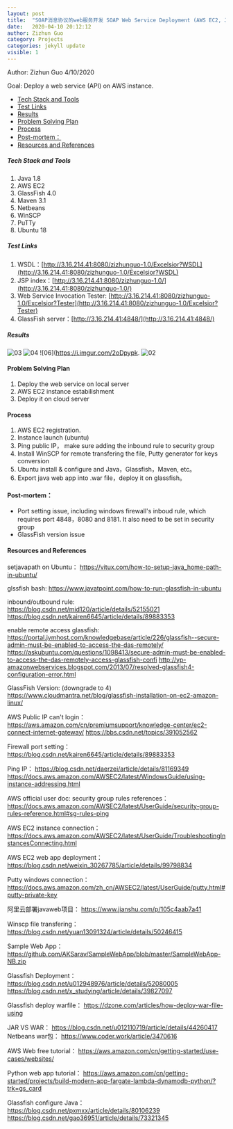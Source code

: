 ```yaml
---
layout: post
title:  "SOAP消息协议的web服务开发 SOAP Web Service Deployment (AWS EC2, JAVA)"
date:   2020-04-10 20:12:12
author: Zizhun Guo
category: Projects
categories: jekyll update
visible: 1
---
```


Author: Zizhun Guo 4/10/2020

Goal:
Deploy a web service (API) on AWS instance.
<!-- MarkdownTOC -->

- [Tech Stack and Tools](#tech-stack-and-tools)
- [Test Links](#test-links)
- [Results](#results)
- [Problem Solving Plan](#problem-solving-plan)
- [Process](#process)
- [Post-mortem：](#post-mortem%EF%BC%9A)
- [Resources and References](#resources-and-references)

<!-- /MarkdownTOC -->


##### Tech Stack and Tools
1. Java 1.8
2. AWS EC2
3. GlassFish 4.0
4. Maven 3.1
5. Netbeans
6. WinSCP
7. PuTTy
8. Ubuntu 18

##### Test Links
1. WSDL：[http://3.16.214.41:8080/zizhunguo-1.0/Excelsior?WSDL](http://3.16.214.41:8080/zizhunguo-1.0/Excelsior?WSDL)
2. JSP index：[http://3.16.214.41:8080/zizhunguo-1.0/](http://3.16.214.41:8080/zizhunguo-1.0/)
3. Web Service Invocation Tester: [http://3.16.214.41:8080/zizhunguo-1.0/Excelsior?Tester](http://3.16.214.41:8080/zizhunguo-1.0/Excelsior?Tester)
4. GlassFish server：[http://3.16.214.41:4848/](http://3.16.214.41:4848/)

##### Results
![03](https://i.imgur.com/BUxtY1x.png)
![04](https://i.imgur.com/HuWKnee.png)
![06](https://i.imgur.com/2oDpypk.
![02](https://i.imgur.com/K7ISYWB.png)



#### Problem Solving Plan
1. Deploy the web service on local server
2. AWS EC2 instance estabilishment
3. Deploy it on cloud server

#### Process
1. AWS EC2 registration.
2. Instance launch (ubuntu)
2. Ping public IP， make sure adding the inbound rule to security group
3. Install WinSCP for remote transfering the file, Putty generator for keys conversion
4. Ubuntu install & configure and Java，Glassfish，Maven, etc。
5. Export java web app into .war file，deploy it on glassfish。

#### Post-mortem：
- Port setting issue, including windows firewall's inboud rule, which requires port 4848，8080 and 8181. It also need to be set in security group
- GlassFish version issue

#### Resources and References
setjavapath on Ubuntu：
https://vitux.com/how-to-setup-java_home-path-in-ubuntu/

glssfish bash:
https://www.javatpoint.com/how-to-run-glassfish-in-ubuntu

inbound/outbound rule:
https://blog.csdn.net/mid120/article/details/52155021
https://blog.csdn.net/kairen6645/article/details/89883353

enable remote access glassfish:
https://portal.jvmhost.com/knowledgebase/article/226/glassfish--secure-admin-must-be-enabled-to-access-the-das-remotely/
https://askubuntu.com/questions/1098413/secure-admin-must-be-enabled-to-access-the-das-remotely-access-glassfish-confi
http://yp-amazonwebservices.blogspot.com/2013/07/resolved-glassfish4-configuration-error.html

GlassFish Version: (downgrade to 4)
https://www.cloudmantra.net/blog/glassfish-installation-on-ec2-amazon-linux/


AWS Public IP can't login：
https://aws.amazon.com/cn/premiumsupport/knowledge-center/ec2-connect-internet-gateway/
https://bbs.csdn.net/topics/391052562

Firewall port setting：
https://blog.csdn.net/kairen6645/article/details/89883353

Ping IP：
https://blog.csdn.net/daerzei/article/details/81169349
https://docs.aws.amazon.com/AWSEC2/latest/WindowsGuide/using-instance-addressing.html

AWS official user doc: security group rules references：
https://docs.aws.amazon.com/AWSEC2/latest/UserGuide/security-group-rules-reference.html#sg-rules-ping

AWS EC2 instance connection：
https://docs.aws.amazon.com/AWSEC2/latest/UserGuide/TroubleshootingInstancesConnecting.html

AWS EC2 web app deployment：
https://blog.csdn.net/weixin_30267785/article/details/99798834

Putty windows connection：
https://docs.aws.amazon.com/zh_cn/AWSEC2/latest/UserGuide/putty.html#putty-private-key

阿里云部署javaweb项目：
https://www.jianshu.com/p/105c4aab7a41

Winscp file transfering：
https://blog.csdn.net/yuan13091324/article/details/50246415

Sample Web App：
https://github.com/AKSarav/SampleWebApp/blob/master/SampleWebApp-NB.zip

Glassfish Deployment：
https://blog.csdn.net/u012948976/article/details/52080005
https://blog.csdn.net/x_studying/article/details/39827097

Glassfish deploy warfile：
https://dzone.com/articles/how-deploy-war-file-using

JAR VS WAR：
https://blog.csdn.net/u012110719/article/details/44260417
Netbeans war包：
https://www.coder.work/article/3470616

AWS Web free tutorial：
https://aws.amazon.com/cn/getting-started/use-cases/websites/

Python web app tutorial：
https://aws.amazon.com/cn/getting-started/projects/build-modern-app-fargate-lambda-dynamodb-python/?trk=gs_card

Glassfish configure Java：
https://blog.csdn.net/pxmxx/article/details/80106239
https://blog.csdn.net/gao36951/article/details/73321345